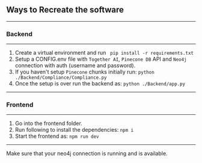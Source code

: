 ## Ways to Recreate the software

---

### Backend

---

1. Create a virtual environment and run
   ` pip install -r requirements.txt`
2. Setup a CONFIG.env file with `Together AI`, `Pinecone DB` API and `Neo4j` connection with auth (username and password).
3. If you haven't setup `Pinecone` chunks initially run:
   `python ./Backend/Compliance/Compliance.py`
4. Once the setup is over run the backend as:
   `python ./Backend/app.py`

---

### Frontend

---

1. Go into the frontend folder.
2. Run following to install the dependencies:
   `npm i`
3. Start the frontend as:
   `npm run dev`

---

Make sure that your neo4j connection is running and is available.
